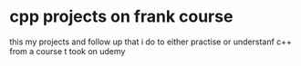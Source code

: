 # cpp  projects on frank course
 this my projects and follow up that i do to either practise or understanf c++ from a course t took on udemy
